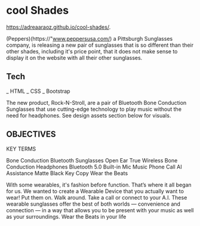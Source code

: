 # cool Shades
https://adreaaraoz.github.io/cool-shades/.

(Peppers)(https://"www.peppersusa.com/) a Pittsburgh Sunglasses company, is releasing a new pair of sunglasses that is so different than their other shades, including it's price point, that it does not make sense to display it on the website with all their other sunglasses.

## Tech

_ HTML
_ CSS
_ Bootstrap

The new product, Rock-N-Stroll, are a pair of Bluetooth Bone Conduction Sunglasses that use cutting-edge technology to play music without the need for headphones. See design assets section below for visuals.

## OBJECTIVES
KEY TERMS

Bone Conduction Bluetooth Sunglasses
Open Ear
True Wireless
Bone Conduction Headphones
Bluetooth 5.0
Built-in Mic
Music
Phone Call
AI Assistance
Matte Black
Key Copy
Wear the Beats

With some wearables, it's fashion before function. That’s where it all began for us. We wanted to create a Wearable Device that you actually want to wear! Put them on. Walk around. Take a call or connect to your A.I. These wearable sunglasses offer the best of both worlds — convenience and connection — in a way that allows you to be present with your music as well as your surroundings. Wear the Beats in your life
